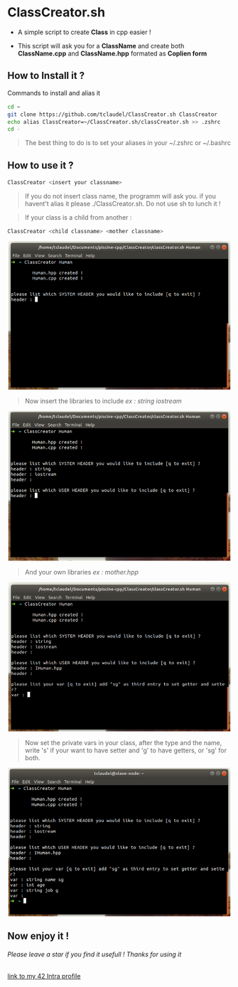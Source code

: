 # ClassCreator.sh

- A simple script to create **Class** in cpp easier !

- This script will ask you for a **ClassName** and create both **ClassName.cpp** and **ClassName.hpp** formated as **Coplien form**

## How to Install it ?

Commands to install and alias it
```bash
cd ~
git clone https://github.com/tclaudel/ClassCreator.sh ClassCreator
echo alias ClassCreator=~/ClassCreator.sh/classCreator.sh >> .zshrc
cd -
```
> The best thing to do is to set your aliases in your ~/.zshrc or ~/.bashrc

## How to use it ?
```bash
ClassCreator <insert your classname>
```
>If you do not insert class name, the programm will ask you.
> if you havent't alias it please ./ClassCreator.sh. Do not use sh to lunch it !

>If your class is a child from another :

```bash
ClassCreator <child classname> <mother classname>
```

<p align="center">
  <img src="./img/lunch.png" alt="Size Limit CLI" width="500">
</p>

> Now insert the libraries to include *ex : string iostream*

<p align="center">
  <img src="./img/systemheader.png" alt="Size Limit CLI" width="500">
</p>

> And your own libraries *ex : mother.hpp*

<p align="center">
  <img src="./img/ownheader.png" alt="Size Limit CLI" width="500">
</p>

> Now set the private vars in your class, after the type and the name, write 's'
if your want to have setter and 'g' to have getters, or 'sg' for both.

<p align="center">
  <img src="./img/variables.png" alt="Size Limit CLI" width="500">
</p>

## Now enjoy it !

###### Please leave a star if you find it usefull ! Thanks for using it
[link to my 42 Intra profile](https://profile.intra.42.fr/users/tclaudel "Intra profile")
